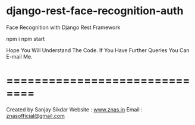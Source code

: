 # django-rest-face-recognition-auth
Face Recognition with Django Rest Framework

npm i
npm start

Hope You Will Understand The Code.
If You Have Further Queries You Can E-mail Me.

# ============================== #
Created by Sanjay Sikdar
Website : www.znas.in
Email : znasofficial@gmail.com
